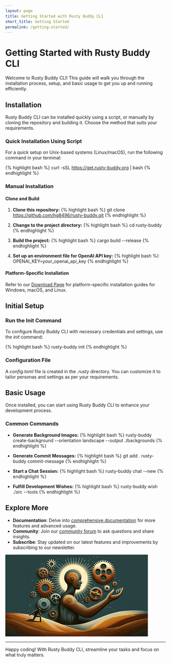 ```yaml
---
layout: page
title: Getting Started with Rusty Buddy CLI
short_title: Getting Started
permalink: /getting-started/
---
```


# Getting Started with Rusty Buddy CLI

Welcome to Rusty Buddy CLI! This guide will walk you through the installation process, setup, and basic usage to get you up and running efficiently.

## Installation

Rusty Buddy CLI can be installed quickly using a script, or manually by cloning the repository and building it. Choose the method that suits your requirements.

### Quick Installation Using Script

For a quick setup on Unix-based systems (Linux/macOS), run the following command in your terminal:

{% highlight bash %}
curl -sSL https://get.rusty-buddy.org | bash
{% endhighlight %}

### Manual Installation

#### Clone and Build

1. **Clone this repository:**
{% highlight bash %}
   git clone https://github.com/hg8496/rusty-buddy.git
{% endhighlight %}

2. **Change to the project directory:**
{% highlight bash %}
   cd rusty-buddy
{% endhighlight %}

3. **Build the project:**
{% highlight bash %}
   cargo build --release
{% endhighlight %}

4. **Set up an environment file for OpenAI API key:**
{% highlight bash %}
   OPENAI_KEY=your_openai_api_key
{% endhighlight %}

#### Platform-Specific Installation

Refer to our [Download Page](download) for platform-specific installation guides for Windows, macOS, and Linux.

## Initial Setup

### Run the Init Command

To configure Rusty Buddy CLI with necessary credentials and settings, use the *init* command:

{% highlight bash %}
rusty-buddy init
{% endhighlight %}

### Configuration File

A *config.toml* file is created in the *.rusty* directory. You can customize it to tailor personas and settings as per your requirements.

## Basic Usage

Once installed, you can start using Rusty Buddy CLI to enhance your development process.

### Common Commands

- **Generate Background Images:**
{% highlight bash %}
  rusty-buddy create-background --orientation landscape --output ./backgrounds
{% endhighlight %}

- **Generate Commit Messages:**
{% highlight bash %}
  git add .
  rusty-buddy commit-message
{% endhighlight %}

- **Start a Chat Session:**
{% highlight bash %}
  rusty-buddy chat --new
{% endhighlight %}

- **Fulfill Development Wishes:**
{% highlight bash %}
  rusty-buddy wish ./src --tools
{% endhighlight %}

## Explore More

- **Documentation**: Delve into [comprehensive documentation](https://github.com/hg8496/rusty-buddy) for more features and advanced usage.
- **Community**: Join our [community forum](link-to-community) to ask questions and share insights.
- **Subscribe**: Stay updated on our latest features and improvements by subscribing to our newsletter.

![Get Started Banner](/assets/images/getting_started4-25.png) <!-- Add a compelling image or graphic if available -->

---

Happy coding! With Rusty Buddy CLI, streamline your tasks and focus on what truly matters.